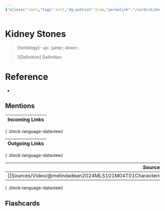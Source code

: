 ```yaml
---
{"aliases":null,"tags":null,"dg-publish":true,"permalink":"/cards/kidney-stones/","dgPassFrontmatter":true}
---
```


# Kidney Stones

> [!ontology]-
> up:: 
> jump:: 
> down:: 

> [!Definition] Definition
> 

# Reference
- 

## Mentions
| Incoming Links |
| -------------- |

{ .block-language-dataview}

| Outgoing Links |
| -------------- |

{ .block-language-dataview}

| Sources                                                                                                       |
| ------------------------------------------------------------------------------------------------------------- |
| [[Sources/Video/@melindadean2024MLS101M04T01Characteristics\|@melindadean2024MLS101M04T01Characteristics]] |

{ .block-language-dataview}

## Flashcards 
